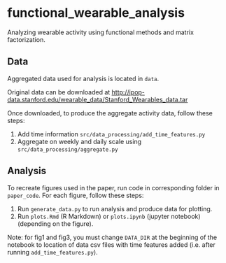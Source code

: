 # functional_wearable_analysis

Analyzing wearable activity using functional methods and matrix factorization.

## Data

Aggregated data used for analysis is located in `data`. 

Original data can be downloaded at http://ipop-data.stanford.edu/wearable_data/Stanford_Wearables_data.tar

Once downloaded, to produce the aggregate activity data, follow these steps:

1. Add time information `src/data_processing/add_time_features.py`
2. Aggregate on weekly and daily scale using `src/data_processing/aggregate.py`

## Analysis

To recreate figures used in the paper, run code in corresponding folder in `paper_code`. For each figure, follow these steps:

1. Run `generate_data.py` to run analysis and produce data for plotting.
2. Run `plots.Rmd` (R Markdown) or `plots.ipynb` (jupyter notebook) (depending on the figure).

Note: for fig1 and fig3, you must change `DATA_DIR` at the beginning of the notebook to location of data csv files with time features added (i.e. after running `add_time_features.py`).
